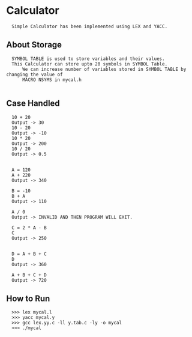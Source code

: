 # Calculator
      Simple Calculator has been implemented using LEX and YACC.

## About Storage
``` 
  SYMBOL TABLE is used to store variables and their values.
  This Calculator can store upto 20 symbols in SYMBOL Table.
      We can increase number of variables stored in SYMBOL TABLE by changing the value of 
      MACRO NSYMS in mycal.h
  
```
## Case Handled
```
  10 + 20
  Output -> 30
  10 - 20
  Output -> -10
  10 * 20
  Output -> 200
  10 / 20
  Output -> 0.5
  
  
  A = 120
  A + 220
  Output -> 340
  
  B = -10
  B + A
  Output -> 110
  
  A / 0
  Output -> INVALID AND THEN PROGRAM WILL EXIT.

  C = 2 * A - B
  C
  Output -> 250
  
  
  D = A + B + C
  D
  Output -> 360
  
  A + B + C + D
  Output -> 720
```

## How to Run
```
  >>> lex mycal.l
  >>> yacc mycal.y
  >>> gcc lex.yy.c -ll y.tab.c -ly -o mycal
  >>> ./mycal
```
